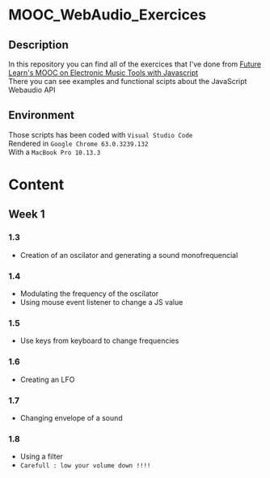 # MOOC_WebAudio_Exercices

## Description

In this repository you can find all of the exercices that I've done from [Future Learn's MOOC on Electronic Music Tools with Javascript](https://www.futurelearn.com/courses/electronic-music-tools)
<br/>
There you can see examples and functional scipts about the JavaScript Webaudio API

## Environment

Those scripts has been coded with `Visual Studio Code`
<br/>
Rendered in `Google Chrome 63.0.3239.132`
<br />
With a `MacBook Pro 10.13.3`

# Content

## Week 1

### 1.3

- Creation of an oscilator and generating a sound monofrequencial

### 1.4 

- Modulating the frequency of the oscilator
- Using mouse event listener to change a JS value

### 1.5

- Use keys from keyboard to change frequencies

### 1.6

- Creating an LFO

### 1.7

- Changing envelope of a sound

### 1.8

- Using a filter
- `Carefull : low your volume down !!!!`